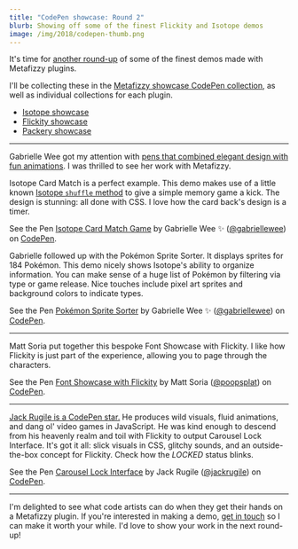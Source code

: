```yaml
---
title: "CodePen showcase: Round 2"
blurb: Showing off some of the finest Flickity and Isotope demos
image: /img/2018/codepen-thumb.png
---
```


It's time for [another round-up](/blog/codepen-showcase-round-1) of some of the finest demos made with Metafizzy plugins.

I'll be collecting these in the [Metafizzy showcase CodePen collection](https://codepen.io/collection/AVjkpG/), as well as individual collections for each plugin.

+ [Isotope showcase](https://codepen.io/collection/DgkGmy)
+ [Flickity showcase](https://codepen.io/collection/AYWzeJ)
+ [Packery showcase](https://codepen.io/collection/DRRLpZ/)

---

Gabrielle Wee got my attention with [pens that combined elegant design with fun animations](https://codepen.io/gabriellewee/pens/popular/). I was thrilled to see her work with Metafizzy.

Isotope Card Match is a perfect example. This demo makes use of a little known [Isotope `shuffle` method](https://isotope.metafizzy.co/methods.html#shuffle) to give a simple memory game a kick. The design is stunning: all done with CSS. I love how the card back's design is a timer.

<p data-height="360" data-theme-id="dark" data-slug-hash="xOBLgX" data-default-tab="result" data-user="gabriellewee" data-embed-version="2" data-pen-title="Isotope Card Match Game" data-preview="true" class="codepen">See the Pen <a href="https://codepen.io/gabriellewee/pen/xOBLgX/">Isotope Card Match Game</a> by Gabrielle Wee ✨ (<a href="https://codepen.io/gabriellewee">@gabriellewee</a>) on <a href="https://codepen.io">CodePen</a>.</p>

Gabrielle followed up with the Pokémon Sprite Sorter. It displays sprites for 184 Pokémon. This demo nicely shows Isotope's ability to organize information. You can make sense of a huge list of Pokémon by filtering via type or game release. Nice touches include pixel art sprites and background colors to indicate types.

<p data-height="360" data-theme-id="dark" data-slug-hash="dWRgmJ" data-default-tab="result" data-user="gabriellewee" data-embed-version="2" data-pen-title="Pokémon Sprite Sorter" data-preview="true" class="codepen">See the Pen <a href="https://codepen.io/gabriellewee/pen/dWRgmJ/">Pokémon Sprite Sorter</a> by Gabrielle Wee ✨ (<a href="https://codepen.io/gabriellewee">@gabriellewee</a>) on <a href="https://codepen.io">CodePen</a>.</p>

---

Matt Soria put together this bespoke Font Showcase with Flickity. I like how Flickity is just part of the experience, allowing you to page through the characters.

<p data-height="360" data-theme-id="dark" data-slug-hash="pbGaYQ" data-default-tab="result" data-user="poopsplat" data-embed-version="2" data-pen-title="Font Showcase with Flickity" data-preview="true" class="codepen">See the Pen <a href="https://codepen.io/poopsplat/pen/pbGaYQ/">Font Showcase with Flickity</a> by Matt Soria (<a href="https://codepen.io/poopsplat">@poopsplat</a>) on <a href="https://codepen.io">CodePen</a>.</p>

---

[Jack Rugile is a CodePen star.](https://codepen.io/jackrugile/) He produces wild visuals, fluid animations, and dang ol' video games in JavaScript. He was kind enough to descend from his heavenly realm and toil with Flickity to output Carousel Lock Interface. It's got it all: slick visuals in CSS, glitchy sounds, and an outside-the-box concept for Flickity. Check how the _LOCKED_ status blinks.

<p data-height="360" data-theme-id="dark" data-slug-hash="RxqdxL" data-default-tab="result" data-user="jackrugile" data-embed-version="2" data-pen-title="Carousel Lock Interface" data-preview="true" class="codepen">See the Pen <a href="https://codepen.io/jackrugile/pen/RxqdxL/">Carousel Lock Interface</a> by Jack Rugile (<a href="https://codepen.io/jackrugile">@jackrugile</a>) on <a href="https://codepen.io">CodePen</a>.</p>

---

I'm delighted to see what code artists can do when they get their hands on a Metafizzy plugin. If you're interested in making a demo, [get in touch](mailto:yo@metafizzy.co) so I can make it worth your while. I'd love to show your work in the next round-up!

<script async src="https://production-assets.codepen.io/assets/embed/ei.js"></script>
